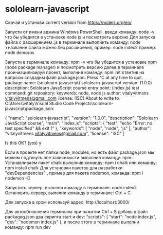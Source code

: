 # sololearn-javascript

Скачай и установи current version from https://nodejs.org/en/

Запусти от имени админа Windows PowerShell, введи команду: node -v
что бы убедится в установке node js и посмотреть версию
Для запуска файла с расширением .js в терминале выполнить команду: node +название файла можно без расширения,
пример: node index2
пример: node demo/os

Запусти в терминале команду: npm -v
что бы убедится в установке npm (node package manager) и посмотреть версию
далее в терминале проиниацилизируй проект, выполнив команду: npm init
ответив на вопросы создадим файл package.json:
Press ^C at any time to quit.
package name: (sololearn-javascript) sololearn-javascript
version: (1.0.0)
description: Sololearn JavaScript course
entry point: (index.js)
test command:
git repository:
keywords: node, node js
author: vitalyvitmens <vitalyvitmens@gmail.com>
license: (ISC)
About to write to C:\Users\vitaly\Visual Studio Code Projects\sololearn-javascript\package.json:

{
"name": "sololearn-javascript",
"version": "1.0.0",
"description": "Sololearn JavaScript course",
"main": "index.js",
"scripts": {
"test": "echo \"Error: no test specified\" && exit 1"
},
"keywords": [
"node",
"node",
"js"
],
"author": "vitalyvitmens <vitalyvitmens@gmail.com>",
"license": "ISC"
}

Is this OK? (yes) y

<!-- TODO: после строки:  "main": "index.js", -->
<!-- TODO: добавь строку: "type": "module", -->

Если в проекте нет папки node_modules, но есть файл package.json мы можем подтянуть все зависимости выполнив команду: npm i
Устанавливаем пакет chalk выполнив команду: npm i chalk
или команду: npm install chalk
Для установки пакетов для разработки "devDependencies":, пример для пакета nodemon, команда: npm i nodemon -D

Запустить сервер, выполни команду в терминале: node index2
Остановить сервер, выполни команду в терминале: Ctrl + C

Для запуска в хром используй адрес: http://localhost:3000/

Для автообновления терминала при нажатии Ctrl + S добавь в файл packageg.json два скрипта start и dev:
"scripts": {
"start": "node index.js",
"dev": "nodemon index.js"
},
и после этого в терминале выполни команду: npm run dev
